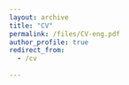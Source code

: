 ```yaml
---
layout: archive
title: "CV"
permalink: /files/CV-eng.pdf
author_profile: true
redirect_from:
  - /cv
  
---
```


